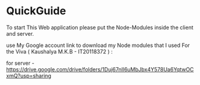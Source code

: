 # QuickGuide

To start This Web application please put the Node-Modules inside the client and server. 

use My Google account link to download my Node modules that I used For the Viva ( Kaushalya M.K.B - IT20118372 ) :

for server - https://drive.google.com/drive/folders/1Duj67nlI6uMbJbx4Y578Ua6YqtwOCxmQ?usp=sharing 
